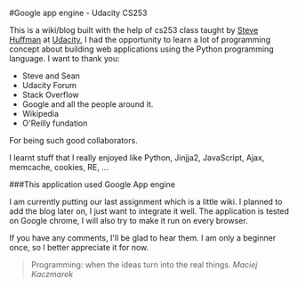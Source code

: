 #Google app engine - Udacity CS253


This is a wiki/blog built with the help of cs253 class taught by [Steve Huffman] at [Udacity], I had the opportunity to learn a lot of programming concept about building web applications using the Python programming language. I want to thank you:

  - Steve and Sean
  - Udacity Forum
  - Stack Overflow
  - Google and all the people around it.
  - Wikipedia
  - O'Reilly fundation

For being such good collaborators. 

I learnt stuff that I really enjoyed like Python, Jinjja2, JavaScript, Ajax, memcache, cookies, RE, ...



###This application used Google App engine

I am currently putting our last assignment which is a little wiki. I planned to add the blog later on, I just want to integrate it well.
The application is tested on Google chrome, I will also try to make it run on every browser.

If you have any comments, I'll be glad to hear them. I am only a beginner once, so I better appreciate it for now. 

> Programming: when the ideas turn into the real things. *Maciej Kaczmarek*

  [udacity]: http://www.udacity.com
  [Steve Huffman]: http://en.wikipedia.org/wiki/Steve_Huffman
